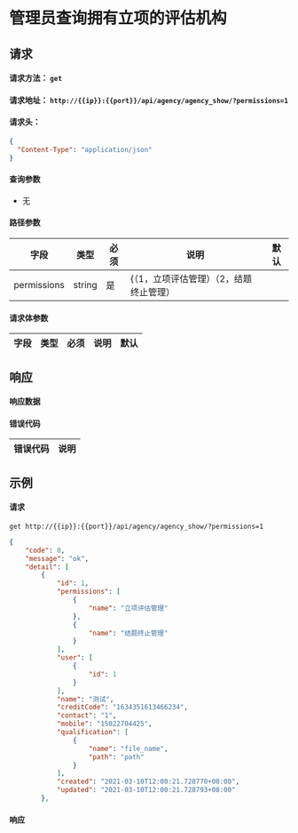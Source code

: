 # 管理员查询拥有立项的评估机构

## 请求

#### 请求方法： `get`

#### 请求地址： `http://{{ip}}:{{port}}/api/agency/agency_show/?permissions=1`

#### 请求头：

```json
{
  "Content-Type": "application/json"
}
```

#### 查询参数

* 无

#### 路径参数

| 字段               | 类型   | 必须 | 说明                           | 默认 |
| ------------------ | ------ | ---- | ------------------------------ | ---- |
|permissions|string|是|{（1，立项评估管理）（2，结题终止管理）

#### 请求体参数

| 字段               | 类型   | 必须 | 说明                           | 默认 |
| ------------------ | ------ | ---- | ------------------------------ | ---- |



## 响应

#### 响应数据

#### 错误代码

| 错误代码 | 说明             |
| -------- | ---------------- |


## 示例

#### 请求

`get http://{{ip}}:{{port}}/api/agency/agency_show/?permissions=1`
```json
{
	"code": 0,
	"message": "ok",
	"detail": [
		{
			"id": 1,
			"permissions": [
				{
					"name": "立项评估管理"
				},
				{
					"name": "结题终止管理"
				}
			],
			"user": [
				{
					"id": 1
				}
			],
			"name": "测试",
			"creditCode": "1634351613466234",
			"contact": "1",
			"mobile": "15022704425",
			"qualification": [
				{
					"name": "file_name",
					"path": "path"
				}
			],
			"created": "2021-03-10T12:00:21.728770+08:00",
			"updated": "2021-03-10T12:00:21.728793+08:00"
		},

```

#### 响应

```json


```

